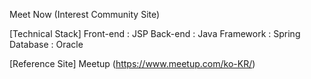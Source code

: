 Meet Now (Interest Community Site)

[Technical Stack]
Front-end : JSP
Back-end : Java
Framework : Spring
Database : Oracle

[Reference Site]
Meetup (https://www.meetup.com/ko-KR/)
